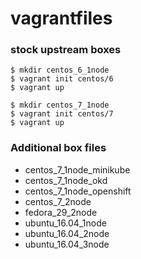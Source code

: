 # vagrantfiles

### stock upstream boxes
```
$ mkdir centos_6_1node
$ vagrant init centos/6
$ vagrant up
```
```
$ mkdir centos_7_1node
$ vagrant init centos/7
$ vagrant up
```

### Additional box files
* centos_7_1node_minikube
* centos_7_1node_okd
* centos_7_1node_openshift
* centos_7_2node
* fedora_29_2node
* ubuntu_16.04_1node
* ubuntu_16.04_2node
* ubuntu_16.04_3node
